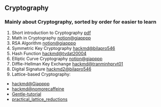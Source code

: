 ## Cryptography
### Mainly about Cryptography, sorted by order for easier to learn
1. Short introduction to Cryptography [pdf](https://github.com/KienHoSD/WCO2/blob/main/Cryptography/1_Introduction/crypto_roadmap.pdf)
2. Math in Cryptography [notion@giapppp](https://giapppp.notion.site/Mathematic-in-Cryptography-01a27fda51a943d2b04fbe840e5dd26b)
3. RSA Algorithm [notion@giapppp](https://giapppp.notion.site/Mathematic-in-Cryptography-01a27fda51a943d2b04fbe840e5dd26b)
4. Symmetric Key Cryptography [hackmd@bilapro546](https://hackmd.io/@bilapro546/BJE-kYpyA)
5. Hash Function [hackmd@tvdat20004](https://hackmd.io/@tvdat20004/HkxCf9eLZR)
6. Elliptic Curve Cryptography [notion@giapppp](https://giapppp.notion.site/Elliptic-Curve-Cryptography-50d4401770b641349ad235e287b326d0)
7. Diffie-Hellman Key Exchange [hackmd@tranminhprvt01](https://hackmd.io/@tranminhprvt01/DH_training)
8. Digital Signature [hackmd2@bilapro546](https://hackmd.io/@bilapro546/DSA-WCO2)
9. Lattice-based Cryptography:
  * [hackmd@Giapppp](https://hackmd.io/@Giapppp/BJ4wfpZST) 
  * [hackmd@nomorecaffeine](https://hackmd.io/@nomorecaffeine/r1xstVfxC)
  * [Gentle-tutorial](https://eprint.iacr.org/2023/032.pdf)
  * [practical_lattice_reductions](https://ur4ndom.dev/static/files/latticetraining/practical_lattice_reductions.pdf)
